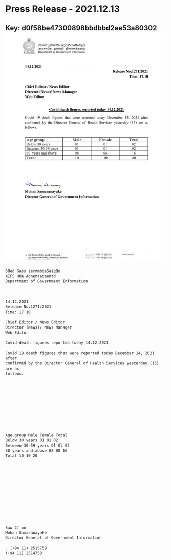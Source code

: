 # Press Release - 2021.12.13 
Key: d0f58be47300898bbdbbd2ee53a80302 
![img](img/d0f58be47300898bbdbbd2ee53a80302.jpg)
---
```
68ed Gass sermmboeSasqQo
AIFS HHA Aonemtadaentd
Department of Government Information

 

14.12.2021
Release No:1271/2021
Time: 17.10

Chief Editor / News Editor
Director (News)/ News Manager
Web Editor

Covid death figures reported today 14.12.2021

Covid 19 death figures that were reported today December 14, 2021 after
confirmed by the Director General of Health Services yesterday (13) are as
follows.

 

 

 

 

 

Age group Male Female Total
Below 30 years 01 01 02
Between 30-59 years Ol Ol 02
60 years and above 08 08 16
Total 10 10 20

 

 

 

 

 

 

Saw 2) wn
Mohan Samaranayake
Director General of Government Information

. (+94 11) 2515759
(+94 11) 2514753

 

```
